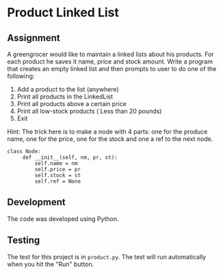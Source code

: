 # Product Linked List

## Assignment

A greengrocer would like to maintain a linked lists about his products. For each product he saves it name, price and stock amount.
Write a program that creates an empty linked list and then prompts to user to do one of the following:

1. Add a product to the list (anywhere)
2. Print all products in the LinkedList
3. Print all products above a certain price
4. Print all low-stock products ( Less than 20 pounds)
5. Exit

Hint: The trick here is to make a node with 4 parts: one for the produce name, one for the price, one for the stock and one a ref to the next node.
```
class Node:
     def __init__(self, nm, pr, st):
         self.name = nm
         self.price = pr
         self.stock = st
         self.ref = None
```

## Development

The code was developed using Python.

## Testing 

The test for this project is in `product.py`. The test will run automatically when you hit the "Run" button.
